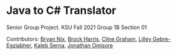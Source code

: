 # Java to C# Translator
 Senior Group Project. KSU Fall 2021 Group 1B Section 01

Contributors:
[Bryan Nix](github.com/daqger),
[Brock Harris](github.com/tnbrock16),
[Cline Graham](github.com/cgraha41),
[Lilley Gebre-Egziabher](github.com/memenot),
[Kaleb Serna](github.com/Kserna03),
[Jonathan Omisore](github.com/JonathanOmisore)